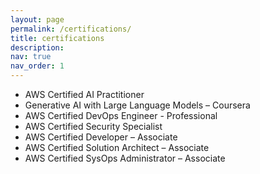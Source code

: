```yaml
---
layout: page
permalink: /certifications/
title: certifications
description: 
nav: true
nav_order: 1
---
```

<!-- _pages/publications.md -->
<div class="certifications">
  <ul>
    <li>AWS Certified AI Practitioner</li>
    <li>Generative AI with Large Language Models – Coursera</li>
    <li>AWS Certified DevOps Engineer - Professional</li>
    <li>AWS Certified Security Specialist</li>
    <li>AWS Certified Developer – Associate</li>
    <li>AWS Certified Solution Architect – Associate</li>
    <li>AWS Certified SysOps Administrator – Associate</li>
  </ul>
</div>